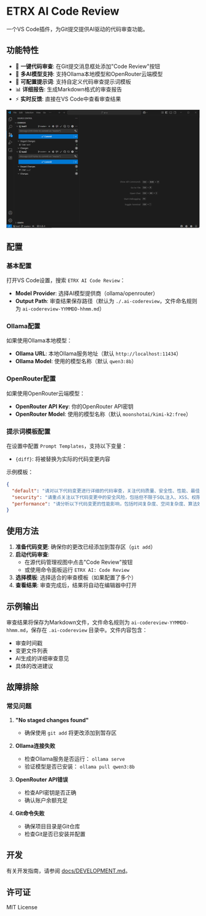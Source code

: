 # ETRX AI Code Review

一个VS Code插件，为Git提交提供AI驱动的代码审查功能。

## 功能特性

- 🎯 **一键代码审查**: 在Git提交消息框处添加"Code Review"按钮
- 🤖 **多AI模型支持**: 支持Ollama本地模型和OpenRouter云端模型
- 📝 **可配置提示词**: 支持自定义代码审查提示词模板
- 📊 **详细报告**: 生成Markdown格式的审查报告
- ⚡ **实时反馈**: 直接在VS Code中查看审查结果

![how-to-use](./images/how-to-use.gif)

## 配置

### 基本配置

打开VS Code设置，搜索 `ETRX AI Code Review`：

- **Model Provider**: 选择AI模型提供商（ollama/openrouter）
- **Output Path**: 审查结果保存路径（默认为 `./.ai-codereview`，文件命名规则为 `ai-codereview-YYMMDD-hhmm.md`）

### Ollama配置

如果使用Ollama本地模型：

- **Ollama URL**: 本地Ollama服务地址（默认 `http://localhost:11434`）
- **Ollama Model**: 使用的模型名称（默认 `qwen3:8b`）

### OpenRouter配置

如果使用OpenRouter云端模型：

- **OpenRouter API Key**: 你的OpenRouter API密钥
- **OpenRouter Model**: 使用的模型名称（默认 `moonshotai/kimi-k2:free`）

### 提示词模板配置

在设置中配置 `Prompt Templates`，支持以下变量：
- `{diff}`: 将被替换为实际的代码变更内容

示例模板：

```json
{
  "default": "请对以下代码变更进行详细的代码审查，关注代码质量、安全性、性能、最佳实践等方面。\n\n代码变更：\n{diff}",
  "security": "请重点关注以下代码变更中的安全风险，包括但不限于SQL注入、XSS、权限控制、敏感信息泄露等安全问题。\n\n代码变更：\n{diff}",
  "performance": "请分析以下代码变更的性能影响，包括时间复杂度、空间复杂度、算法效率、资源使用等方面。\n\n代码变更：\n{diff}"
}
```

## 使用方法

1. **准备代码变更**: 确保你的更改已经添加到暂存区（`git add`）
2. **启动代码审查**: 
   - 在源代码管理视图中点击"Code Review"按钮
   - 或使用命令面板运行 `ETRX AI: Code Review`
3. **选择模板**: 选择适合的审查模板（如果配置了多个）
4. **查看结果**: 审查完成后，结果将自动在编辑器中打开

## 示例输出

审查结果将保存为Markdown文件，文件命名规则为 `ai-codereview-YYMMDD-hhmm.md`，保存在 `.ai-codereview` 目录中。文件内容包含：

- 审查时间戳
- 变更文件列表
- AI生成的详细审查意见
- 具体的改进建议

## 故障排除

### 常见问题

1. **"No staged changes found"**
   - 确保使用 `git add` 将更改添加到暂存区

2. **Ollama连接失败**
   - 检查Ollama服务是否运行： `ollama serve`
   - 验证模型是否已安装： `ollama pull qwen3:8b`

3. **OpenRouter API错误**
   - 检查API密钥是否正确
   - 确认账户余额充足

4. **Git命令失败**
   - 确保项目目录是Git仓库
   - 检查Git是否已安装并配置

## 开发

有关开发指南，请参阅 [docs/DEVELOPMENT.md](docs/DEVELOPMENT.md)。

## 许可证

MIT License
